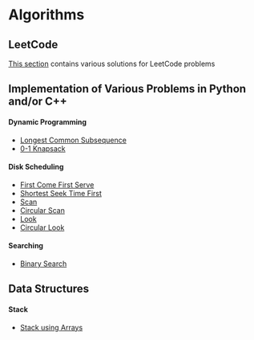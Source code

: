 Algorithms
===== 
## LeetCode
[This section](LeetCode/) contains various solutions for LeetCode problems

## Implementation of Various Problems in Python and/or C++

#### Dynamic Programming

+ [Longest Common Subsequence](DynamicProgramming/Longest%20Common%20Subsequence/)
+ [0-1 Knapsack](DynamicProgramming/0-1_Knapsack.py)

#### Disk Scheduling

+ [First Come First Serve](DiskScheduling/fcfs.py)
+ [Shortest Seek Time First](DiskScheduling/sstf.py)
+ [Scan](DiskScheduling/scan.py)
+ [Circular Scan](DiskScheduling/cscan.py)
+ [Look](DiskScheduling/look.py)
+ [Circular Look](DiskScheduling/clook.py)

#### Searching 

+ [Binary Search](binarySearch.py)

## Data Structures

#### Stack

+ [Stack using Arrays](DataStructures/Stack/arrayStack.py)